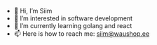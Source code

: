 - 👋 Hi, I’m Siim
- 👀 I’m interested in software development
- 🌱 I’m currently learning golang and react
- 📫 Here is how to reach me: siim@waushop.ee
